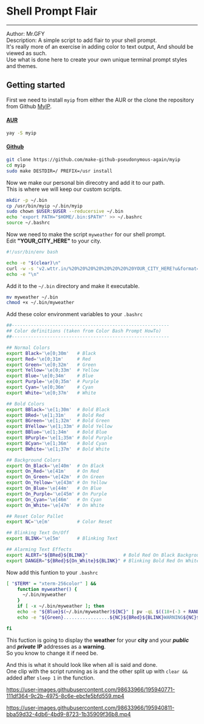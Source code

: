 <!-- Markdownlint-disable -->
    
<h1>Shell Prompt Flair</h1>

-----------------------------------------------------------------------------------------------------

Author: Mr.GFY <br>
Description: A simple script to add flair to your shell prompt. <br>
It's really more of an exercise in adding color to text output, And should be viewed as such. <br> 
Use what is done here to create your own unique terminal prompt styles and themes.

## Getting started

First we need to install `myip` from either the AUR or the clone the repository from Github [MyIP](https://github.com/make-github-pseudonymous-again/myip).

<h4><u>AUR</u></h4>

```bash
yay -S myip
```

<h4><u>Github</u></h4>

```bash
git clone https://github.com/make-github-pseudonymous-again/myip
cd myip
sudo make DESTDIR=/ PREFIX=/usr install
```
    
Now we make our personal bin direcotry and add it to our path. <br>
This is where we will keep our custom scripts.
    
```bash
mkdir -p ~/.bin
cp /usr/bin/myip ~/.bin/myip
sudo chown $USER:$USER --reducersive ~/.bin
echo 'export PATH="$HOME/.bin:$PATH"' >> ~/.bashrc
source ~/.bashrc
```
    
Now we need to make the script `myweather` for our shell prompt. <br>
Edit **"YOUR_CITY_HERE"** to your city.
    
```bash
#!/usr/bin/env bash

echo -e "$(clear)\n"
curl -w -s 'v2.wttr.in/%20%20%20%20%20%20%20%20YOUR_CITY_HERE?u&format=%l\n%20%20%20%20Current%20Weather%20Forecast\n*%20Currently%20the%20temp. %20is:%20%c%t\n*%20But%20feels%20like:%20%f\n*%20With%20a%20U.V.%20index%20of:%20%u\n*%20Todays%20Sunrise%20is%20at:%20%S\n*%20Tonights%20Sunset%20is%20at:%20%s' 2>/dev/null
echo -e "\n"
```
    
Add it to the `~/.bin` directory and make it executable.
    
```bash
mv myweather ~/.bin
chmod +x ~/.bin/myweather
```

Add these color environment variables to your `.bashrc`

```bash
##----------------------------------------------------------
## Color definitions (taken from Color Bash Prompt HowTo)
##----------------------------------------------------------

## Normal Colors
export Black='\e[0;30m'   # Black
export Red='\e[0;31m'     # Red
export Green='\e[0;32m'   # Green
export Yellow='\e[0;33m'  # Yellow
export Blue='\e[0;34m'    # Blue
export Purple='\e[0;35m'  # Purple
export Cyan='\e[0;36m'    # Cyan
export White='\e[0;37m'   # White

## Bold Colors
export BBlack='\e[1;30m'  # Bold Black
export BRed='\e[1;31m'    # Bold Red
export BGreen='\e[1;32m'  # Bold Green
export BYellow='\e[1;33m' # Bold Yellow
export BBlue='\e[1;34m'   # Bold Blue
export BPurple='\e[1;35m' # Bold Purple
export BCyan='\e[1;36m'   # Bold Cyan
export BWhite='\e[1;37m'  # Bold White

## Background Colors
export On_Black='\e[40m'  # On Black
export On_Red='\e[41m'    # On Red
export On_Green='\e[42m'  # On Green
export On_Yellow='\e[43m' # On Yellow
export On_Blue='\e[44m'   # On Blue
export On_Purple='\e[45m' # On Purple
export On_Cyan='\e[46m'   # On Cyan
export On_White='\e[47m'  # On White

## Reset Color Pallet
export NC='\e[m'          # Color Reset

## Blinking Text On/Off
export BLINK='\e[5m'      # Blinking Text

## Alarming Text Effects
export ALERT="${BRed}${BLINK}"             # Bold Red On Black Background
export DANGER="${BRed}${On_White}${BLINK}" # Blinking Bold Red On White Background
```

Now add this funtion to your `.bashrc`

```bash
[ "$TERM" = "xterm-256color" ] &&
    function myweather() {
      ~/.bin/myweather
    }
    if [ -x ~/.bin/myweather ]; then
    echo -e "${Blue}$(~/.bin/myweather)${NC}" | pv -qL $((18+(-3 + RANDOM%5))) && sleep 1 &&
    echo -e "${Green}.................${NC}${BRed}${BLINK}WARNING${NC}${Green}.................${NC}\n${BPurple} --- ${NC}${BBlue}力${NC}${BPurple}--- ${NC}${BRed}Anonymize your network${BPurple} ---${NC}${BBlue} 撚${NC}${BPurple}-- ${NC}\n${Green}.........................................${NC}\n${White} 數${NC}${BRed}Public IP Address: ${NC}${Black}${On_White}$(myip public)${NC}\n${White} ﲬ${NC}${BRed} Private IP Address: ${NC}${Black}${On_White}$(myip private)${NC}\n${Green}.........................................${NC}\n${BPurple} --- ${NC}${BGreen}${NC}${BPurple} --- ${NC}${BGreen}Use a${NC}${BRed} VPN${NC}${BPurple} --- ${NC}${BGreen}or a${NC}${BPurple} --- ${NC}${BRed}Socks5 PROXY${NC}${BPurple} --- ${NC}${BYellow}${NC}${BPurple} --- ${NC}" | pv -qL $((28+(-3 + RANDOM%5)))

fi
```

This fuction is going to display the **weather** for your **city** and your ***public*** and ***private*** **IP** addresses as a **warning**. <br>
So you know to change it if need be. <br>

And this is what it should look like when all is said and done. <br>
One clip with the script running as is and the other split up with `clear &&` added after `sleep 1` in the function.<br>


https://user-images.githubusercontent.com/98633966/195940771-111df364-9c2b-4975-8c6e-ebcfe5bfd559.mp4


https://user-images.githubusercontent.com/98633966/195940811-bba59d32-4db6-4bd9-8723-1b35909f36b8.mp4
